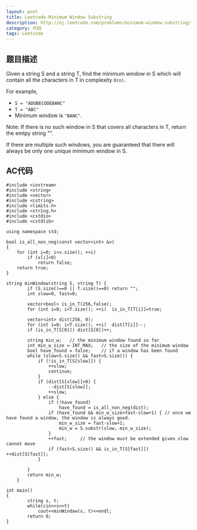 ```yaml
---
layout: post
title: Leetcode-Minimum Window Substring
description: http://oj.leetcode.com/problems/minimum-window-substring/
category: 代码
tags: Leetcode
---
```

## 题目描述
Given a string S and a string T, find the minimum window in S which will contain all the characters in T in complexity `O(n)`.

For example,

*   `S = "ADOBECODEBANC"`
*   `T = "ABC"`
*   Minimum window is `"BANC"`.

Note:
If there is no such window in S that covers all characters in T, return the emtpy string "".

If there are multiple such windows, you are guaranteed that there will always be only one unique minimum window in S.

## AC代码

    #include <iostream>
    #include <string>
    #include <vector>
    #include <cstring>
    #include <limits.h>
    #include <string.h>
    #include <cstdio>
    #include <cstdlib>
    
    using namespace std;
    
    bool is_all_non_neg(const vector<int> &v) 
    {
        for (int i=0; i<v.size(); ++i)
            if (v[i]<0)
                return false;
        return true;
    }
    
    string minWindow(string S, string T) {
            if (S.size()==0 || T.size()==0) return "";
            int slow=0, fast=0;
    
            vector<bool> is_in_T(256,false);       
            for (int i=0; i<T.size(); ++i)  is_in_T[T[i]]=true;
            
            vector<int> dist(256, 0);
            for (int i=0; i<T.size(); ++i)  dist[T[i]]--;
            if (is_in_T[S[0]]) dist[S[0]]++;
    
            string min_w;   // the minimum window found so far
            int min_w_size = INT_MAX;   // the size of the minimum window
            bool have_found = false;    // if a window has been found
            while (slow<S.size() && fast<S.size()) {
                if (!is_in_T[S[slow]]) {    
                    ++slow;
                    continue;
                }
                if (dist[S[slow]]>0) {
                    --dist[S[slow]];
                    ++slow;
                } else {
                    if (!have_found)
                        have_found = is_all_non_neg(dist);  
                    if (have_found && min_w_size>fast-slow+1) { // once we have found a window, the window is always good.
                        min_w_size = fast-slow+1;
                        min_w = S.substr(slow, min_w_size);
                    }
                    ++fast;     // the window must be extended given slow cannot move
                    if (fast<S.size() && is_in_T[S[fast]]) ++dist[S[fast]];
                }
    
            }
            return min_w;
        }
    
    int main()
    {
        	string s, t;
        	while(cin>>s>>t)
        		cout<<minWindow(s, t)<<endl;
        	return 0;
    }
    